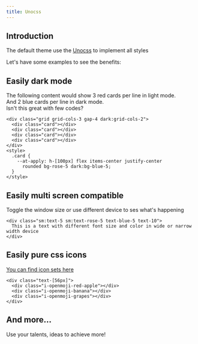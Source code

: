 ```yaml
---
title: Unocss
---
```


## Introduction

The default theme use the [Unocss](https://github.com/unocss/unocss) to implement all styles

Let's have some examples to see the benefits:

## Easily dark mode

The following content would show 3 red cards per line in light mode.  
And 2 blue cards per line in dark mode.   
Isn't this great with few codes?

```svelte live
<div class="grid grid-cols-3 gap-4 dark:grid-cols-2">
  <div class="card"></div>
  <div class="card"></div>
  <div class="card"></div>
  <div class="card"></div>
</div>
<style>
  .card {
    --at-apply: h-[100px] flex items-center justify-center
      rounded bg-rose-5 dark:bg-blue-5;
  }
</style>
```

## Easily multi screen compatible

Toggle the window size or use different device to ses what's happening

```svelte live
<div class="sm:text-5 sm:text-rose-5 text-blue-5 text-10">
  This is a text with different font size and color in wide or narrow width device
</div>
```

## Easily pure css icons
[You can find icon sets here](https://icones.js.org/)

```svelte live
<div class="text-[56px]">
  <div class="i-openmoji-red-apple"></div>
  <div class="i-openmoji-banana"></div>
  <div class="i-openmoji-grapes"></div>
</div>
``` 

## And more...

Use your talents, ideas to achieve more!